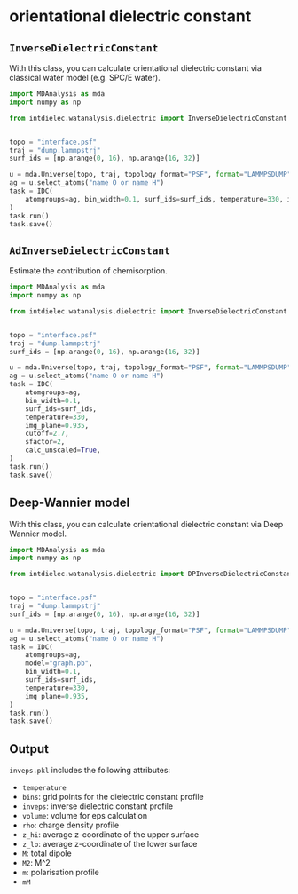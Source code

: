 # orientational dielectric constant

## `InverseDielectricConstant`

With this class, you can calculate orientational dielectric constant via classical water model (e.g. SPC/E water).

```python
import MDAnalysis as mda
import numpy as np

from intdielec.watanalysis.dielectric import InverseDielectricConstant as IDC


topo = "interface.psf"
traj = "dump.lammpstrj"
surf_ids = [np.arange(0, 16), np.arange(16, 32)]

u = mda.Universe(topo, traj, topology_format="PSF", format="LAMMPSDUMP")
ag = u.select_atoms("name O or name H")
task = IDC(
    atomgroups=ag, bin_width=0.1, surf_ids=surf_ids, temperature=330, img_plane=0.935
)
task.run()
task.save()
```

## `AdInverseDielectricConstant`

Estimate the contribution of chemisorption.

```python
import MDAnalysis as mda
import numpy as np

from intdielec.watanalysis.dielectric import InverseDielectricConstant as IDC


topo = "interface.psf"
traj = "dump.lammpstrj"
surf_ids = [np.arange(0, 16), np.arange(16, 32)]

u = mda.Universe(topo, traj, topology_format="PSF", format="LAMMPSDUMP")
ag = u.select_atoms("name O or name H")
task = IDC(
    atomgroups=ag,
    bin_width=0.1,
    surf_ids=surf_ids,
    temperature=330,
    img_plane=0.935,
    cutoff=2.7,
    sfactor=2,
    calc_unscaled=True,
)
task.run()
task.save()
```

## Deep-Wannier model

With this class, you can calculate orientational dielectric constant via Deep Wannier model.

```python
import MDAnalysis as mda
import numpy as np

from intdielec.watanalysis.dielectric import DPInverseDielectricConstant as DPIDC


topo = "interface.psf"
traj = "dump.lammpstrj"
surf_ids = [np.arange(0, 16), np.arange(16, 32)]

u = mda.Universe(topo, traj, topology_format="PSF", format="LAMMPSDUMP")
ag = u.select_atoms("name O or name H")
task = IDC(
    atomgroups=ag,
    model="graph.pb",
    bin_width=0.1,
    surf_ids=surf_ids,
    temperature=330,
    img_plane=0.935,
)
task.run()
task.save()
```

## Output

`inveps.pkl` includes the following attributes:

- `temperature`
- `bins`: grid points for the dielectric constant profile
- `inveps`: inverse dielectric constant profile
- `volume`: volume for eps calculation
- `rho`: charge density profile
- `z_hi`: average z-coordinate of the upper surface
- `z_lo`: average z-coordinate of the lower surface
- `M`: total dipole
- `M2`: M^2
- `m`: polarisation profile
- `mM`
